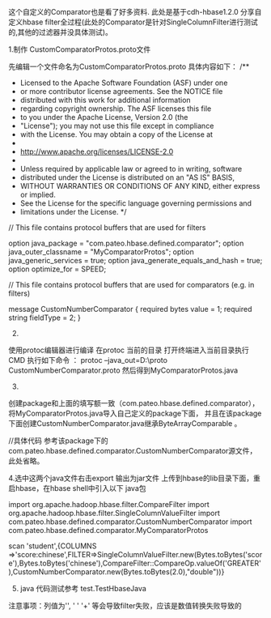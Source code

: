 这个自定义的Comparator也是看了好多资料.
此处是基于cdh-hbase1.2.0 分享自定义hbase filter全过程(此处的Comparator是针对SingleColumnFilter进行测试的,其他的过滤器并没具体测试)。

1.制作 CustomComparatorProtos.proto文件

先编辑一个文件命名为CustomComparatorProtos.proto 
具体内容如下： 
/** 
* Licensed to the Apache Software Foundation (ASF) under one 
* or more contributor license agreements. See the NOTICE file 
* distributed with this work for additional information 
* regarding copyright ownership. The ASF licenses this file 
* to you under the Apache License, Version 2.0 (the 
* "License"); you may not use this file except in compliance 
* with the License. You may obtain a copy of the License at 
* 
* http://www.apache.org/licenses/LICENSE-2.0 
* 
* Unless required by applicable law or agreed to in writing, software 
* distributed under the License is distributed on an "AS IS" BASIS, 
* WITHOUT WARRANTIES OR CONDITIONS OF ANY KIND, either express or implied. 
* See the License for the specific language governing permissions and 
* limitations under the License. 
*/

// This file contains protocol buffers that are used for filters

option java_package = "com.pateo.hbase.defined.comparator"; 
option java_outer_classname = "MyComparatorProtos"; 
option java_generic_services = true; 
option java_generate_equals_and_hash = true; 
option optimize_for = SPEED;

// This file contains protocol buffers that are used for comparators (e.g. in filters)

message CustomNumberComparator { 
required bytes value = 1; 
required string fieldType = 2; 
}


2.
使用protoc编辑器进行编译 
在protoc 当前的目录 打开终端进入当前目录执行 
CMD 执行如下命令 ：
protoc –java_out=D:\proto CustomNumberComparator.proto 
然后得到MyComparatorProtos.java

3.
创建package和上面的填写额一致（com.pateo.hbase.defined.comparator），将MyComparatorProtos.java导入自己定义的package下面，
并且在该package下面创建CustomNumberComparator.java继承ByteArrayComparable 。
 
//具体代码 参考该package下的com.pateo.hbase.defined.comparator.CustomNumberComparator源文件，此处省略。


4.选中这两个java文件右击export 输出为jar文件 
上传到hbase的lib目录下面，重启hbase，在hbase shell中引入以下 java包

import org.apache.hadoop.hbase.filter.CompareFilter 
import org.apache.hadoop.hbase.filter.SingleColumnValueFilter 
import com.pateo.hbase.defined.comparator.CustomNumberComparator
import com.pateo.hbase.defined.comparator.MyComparatorProtos


scan 'student',{COLUMNS =>'score:chinese',FILTER=>SingleColumnValueFilter.new(Bytes.toBytes('score'),Bytes.toBytes('chinese'),CompareFilter::CompareOp.valueOf('GREATER'),CustomNumberComparator.new(Bytes.toBytes(2.0),"double"))}


5. java 代码测试参考 test.TestHbaseJava


注意事项：列值为'', ' ' '+' 等会导致filter失败，应该是数值转换失败导致的 